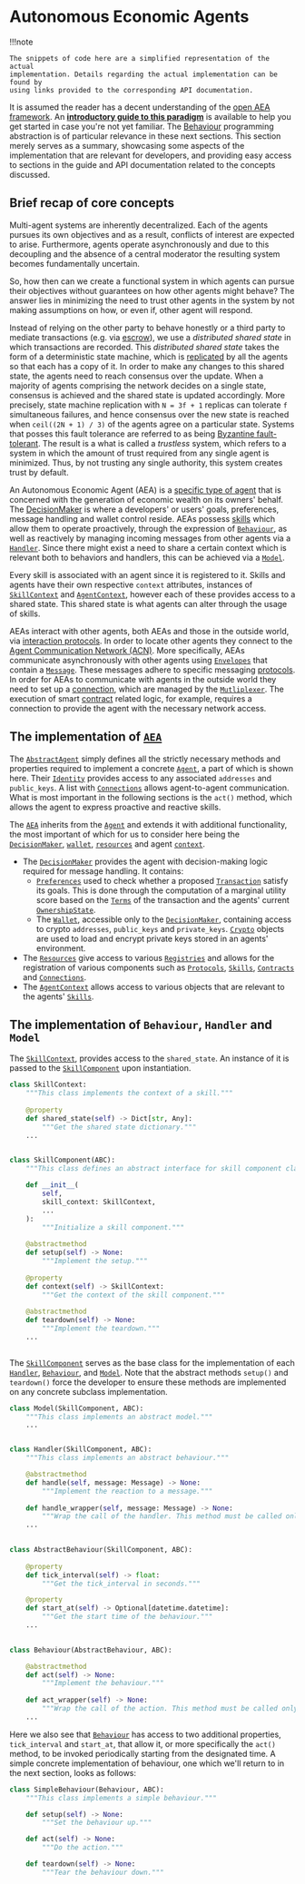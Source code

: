 # Autonomous Economic Agents

!!!note 
    
    The snippets of code here are a simplified representation of the actual 
    implementation. Details regarding the actual implementation can be found by 
    using links provided to the corresponding API documentation.  

It is assumed the reader has a decent understanding of the 
[open AEA framework](https://github.com/valory-xyz/open-aea).
An __[introductory guide to this paradigm](https://valory-xyz.github.io/open-aea/)__
is available to help you get started in case you're not yet familiar. 
The [Behaviour](https://valory-xyz.github.io/open-aea/skill/#behaviourspy) 
programming abstraction is of particular relevance in these next sections.
This section merely serves as a summary, showcasing some aspects of the
implementation that are relevant for developers, and providing easy access to
sections in the guide and API documentation related to the concepts discussed.

## Brief recap of core concepts

Multi-agent systems are inherently decentralized. Each of the agents pursues its
own objectives and as a result, conflicts of interest are expected to arise.
Furthermore, agents operate asynchronously and due to this decoupling and the
absence of a central moderator the resulting system becomes fundamentally 
uncertain. 

So, how then can we create a functional system in which agents can pursue their
objectives without guarantees on how other agents might behave? The answer lies 
in minimizing the need to trust other agents in the system by not making 
assumptions on how, or even if, other agent will respond. 

Instead of relying on the other party to behave honestly or a third party to 
mediate transactions (e.g. via [escrow](https://en.wikipedia.org/wiki/Escrow)),
we use a _distributed shared state_ in which transactions are recorded. This 
_distributed shared state_ takes the form of a deterministic state machine, 
which is [replicated](https://en.wikipedia.org/wiki/State_machine_replication)
by all the agents so that each has a copy of it. In order to make any changes
to this shared state, the agents need to reach consensus over the update. When 
a majority of agents comprising the network decides on a single state, 
consensus is achieved and the shared state is updated accordingly. More 
precisely, state machine replication with `N = 3f + 1` replicas can tolerate 
`f` simultaneous failures, and hence consensus over the new state is reached 
when `ceil((2N + 1) / 3)` of the agents agree on a particular state. Systems 
that posses this fault tolerance are referred to as being
[Byzantine fault-tolerant](https://pmg.csail.mit.edu/papers/osdi99.pdf).
The result is a what is called a _trustless_ system, which refers to a system in
which the amount of trust required from any single agent is minimized.
Thus, by not trusting any single authority, this system creates trust by default.

An Autonomous Economic Agent (AEA) is a 
[specific type of agent](https://valory-xyz.github.io/open-aea/agent-vs-aea/) 
that is concerned with the generation of economic wealth on its owners' behalf.
The [DecisionMaker](https://valory-xyz.github.io/open-aea/decision-maker/) 
is where a developers' or users' goals, preferences, message handling and wallet
control reside.
AEAs possess [skills](https://valory-xyz.github.io/open-aea/skill/) which 
allow them to operate proactively, through the expression of 
[`Behaviour`](https://valory-xyz.github.io/open-aea/api/skills/base/#behaviour-objects), 
as well as reactively by managing incoming messages from other agents via a
[`Handler`](https://valory-xyz.github.io/open-aea/api/skills/base/#handler-objects). 
Since there might exist a need to share a certain context which is relevant both
to behaviors and handlers, this can be achieved via a
[`Model`](https://valory-xyz.github.io/open-aea/api/skills/base/#model-objects).

Every skill is associated with an agent since it is registered to it. Skills 
and agents have their own respective `context` attributes, instances of 
[`SkillContext`](https://valory-xyz.github.io/open-aea/api/skills/base/) 
and 
[`AgentContext`](https://valory-xyz.github.io/open-aea/api/context/base/), 
however each of these provides access to a shared state. 
This shared state is what agents can alter through the usage of skills.

AEAs interact with other agents, both AEAs and those in the outside world, via 
[interaction protocols](https://valory-xyz.github.io/open-aea/interaction-protocol/).
In order to locate other agents they connect to the 
[Agent Communication Network (ACN)](https://valory-xyz.github.io/open-aea/acn/).
More specifically, AEAs communicate asynchronously with other agents using 
[`Envelopes`](https://valory-xyz.github.io/open-aea/api/mail/base/#envelope-objects) 
that contain a [`Message`](https://valory-xyz.github.io/open-aea/api/protocols/base/). 
These messages adhere to specific messaging 
[protocols](https://valory-xyz.github.io/open-aea/protocol/). 
In order for AEAs to communicate with agents in the outside world they need to 
set up a [connection](https://valory-xyz.github.io/open-aea/connection/), which
are managed by the 
[`Mutliplexer`](https://valory-xyz.github.io/open-aea/api/multiplexer/).
The execution of smart 
[contract](https://valory-xyz.github.io/open-aea/contract/)
related logic, for example, requires a connection to provide the agent with the 
necessary network access.


## The implementation of [`AEA`](https://valory-xyz.github.io/open-aea/api/aea/)

The [`AbstractAgent`](https://valory-xyz.github.io/open-aea/api/abstract_agent/) 
simply defines all the strictly necessary methods and properties required to 
implement a concrete [`Agent`](https://valory-xyz.github.io/open-aea/api/agent/),
a part of which is shown here. 
Their [`Identity`](https://valory-xyz.github.io/open-aea/api/identity/base/) 
provides access to any associated `addresses` and `public_keys`.
A list with [`Connections`](https://valory-xyz.github.io/open-aea/api/connections/base/)
allows agent-to-agent communication. 
What is most important in the following sections is the `act()` method, which
allows the agent to express proactive and reactive skills.


The [`AEA`](https://valory-xyz.github.io/open-aea/api/aea/) inherits from the 
[`Agent`](https://valory-xyz.github.io/open-aea/api/agent/) and extends it with 
additional functionality, the most important of which for us to consider here 
being the 
[`DecisionMaker`](https://valory-xyz.github.io/open-aea/api/decision_maker/base/),
[`wallet`](https://valory-xyz.github.io/open-aea/api/crypto/wallet/), 
[`resources`](https://valory-xyz.github.io/open-aea/api/registries/resources/) 
and agent [`context`](https://valory-xyz.github.io/open-aea/api/context/base/).

- The [`DecisionMaker`](https://valory-xyz.github.io/open-aea/api/decision_maker/base/)
provides the agent with decision-making logic required for message handling. 
It contains:
  - [`Preferences`](https://valory-xyz.github.io/open-aea/api/decision_maker/base/#preferences-objects)
    used to check whether a proposed 
    [`Transaction`](https://valory-xyz.github.io/open-aea/api/helpers/transaction/base/) 
    satisfy its goals. This is done through the computation of a marginal 
    utility score based on the 
    [`Terms`](https://valory-xyz.github.io/open-aea/api/helpers/transaction/base/#terms-objects)
    of the transaction and the agents' current
    [`OwnershipState`](https://valory-xyz.github.io/open-aea/api/decision_maker/base/#ownershipstate-objects).
  - The [`Wallet`](https://valory-xyz.github.io/open-aea/api/crypto/wallet/),
    accessible only to the 
    [`DecisionMaker`](https://valory-xyz.github.io/open-aea/api/decision_maker/base/), 
    containing access to crypto `addresses`, `public_keys` and `private_keys`.
    [`Crypto`](https://valory-xyz.github.io/open-aea/api/crypto/base/) objects
    are used to load and encrypt private keys stored in an agents' environment.
- The [`Resources`](https://valory-xyz.github.io/open-aea/api/registries/resources/) 
give access to various 
[`Registries`](https://valory-xyz.github.io/open-aea/api/registries/base/)
and allows for the registration of various components such as 
[`Protocols`](https://valory-xyz.github.io/open-aea/api/protocols/base/#protocol-objects), 
[`Skills`](https://valory-xyz.github.io/open-aea/api/skills/base/), 
[`Contracts`](https://valory-xyz.github.io/open-aea/api/contracts/base/) and 
[`Connections`](https://valory-xyz.github.io/open-aea/api/connections/base/). 
- The [`AgentContext`](https://valory-xyz.github.io/open-aea/api/context/base/) 
allows access to various objects that are relevant to the agents' 
[`Skills`](https://valory-xyz.github.io/open-aea/api/skills/base/).


## The implementation of `Behaviour`, `Handler` and `Model`

The [`SkillContext`](https://valory-xyz.github.io/open-aea/api/skills/base/#skillcontext-objects),
provides access to the `shared_state`. An instance of it is passed to the 
[`SkillComponent`](https://valory-xyz.github.io/open-aea/api/skills/base/#skillcomponent-objects) 
upon instantiation. 

```python
class SkillContext:
    """This class implements the context of a skill."""
    
    @property
    def shared_state(self) -> Dict[str, Any]:
        """Get the shared state dictionary."""
    ...

        
class SkillComponent(ABC):
    """This class defines an abstract interface for skill component classes."""

    def __init__(
        self,
        skill_context: SkillContext,
        ...
    ):
        """Initialize a skill component."""
        
    @abstractmethod
    def setup(self) -> None:
        """Implement the setup."""
            
    @property
    def context(self) -> SkillContext:
        """Get the context of the skill component."""
    
    @abstractmethod
    def teardown(self) -> None:
        """Implement the teardown."""
    ...
        
```

The [`SkillComponent`](https://valory-xyz.github.io/open-aea/api/skills/base/#skillcomponent-objects) 
serves as the base class for the implementation of each
[`Handler`](https://valory-xyz.github.io/open-aea/api/skills/base/#handler-objects), 
[`Behaviour`](https://valory-xyz.github.io/open-aea/api/skills/base/#behaviour-objects), and 
[`Model`](https://valory-xyz.github.io/open-aea/api/skills/base/#model-objects).
Note that the abstract methods `setup()` and `teardown()` force the developer to
ensure these methods are implemented on any concrete subclass implementation. 

```python
class Model(SkillComponent, ABC):
    """This class implements an abstract model."""
    ...


class Handler(SkillComponent, ABC):
    """This class implements an abstract behaviour."""

    @abstractmethod
    def handle(self, message: Message) -> None:
        """Implement the reaction to a message."""
        
    def handle_wrapper(self, message: Message) -> None:
        """Wrap the call of the handler. This method must be called only by the framework."""
    ...
    

class AbstractBehaviour(SkillComponent, ABC):
   
    @property
    def tick_interval(self) -> float:
        """Get the tick_interval in seconds."""

    @property
    def start_at(self) -> Optional[datetime.datetime]:
        """Get the start time of the behaviour."""
    ...
    

class Behaviour(AbstractBehaviour, ABC):

    @abstractmethod
    def act(self) -> None:
        """Implement the behaviour."""
        
    def act_wrapper(self) -> None:
        """Wrap the call of the action. This method must be called only by the framework."""
    ...
```

Here we also see that 
[`Behaviour`](https://valory-xyz.github.io/open-aea/api/skills/base/#behaviour-objects)
has access to two additional properties, `tick_interval` and `start_at`, that 
allow it, or more specifically the `act()` method, to be invoked periodically 
starting from the designated time. A simple concrete implementation of behaviour,
one which we'll return to in the next section, looks as follows:

```python
class SimpleBehaviour(Behaviour, ABC):
    """This class implements a simple behaviour."""

    def setup(self) -> None:
        """Set the behaviour up."""

    def act(self) -> None:
        """Do the action."""

    def teardown(self) -> None:
        """Tear the behaviour down."""
```


<!--
## The implementation `Skill`

A [`Skill`](https://valory-xyz.github.io/open-aea/api/skills/base/#skill-objects) 
encapsulates abstractions of `Behaviour`, `Handler` and `Model`.

```python
class Skill(Component):
    """This class implements a skill."""
    @property
    def handlers(self) -> Dict[str, Handler]:
        """Get the handlers."""

    @property
    def behaviours(self) -> Dict[str, Behaviour]:
        """Get the behaviours."""

    @property
    def models(self) -> Dict[str, Model]:
        """Get the models."""
```
-->


